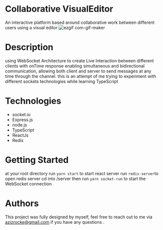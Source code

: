 # Collaborative VisualEditor
An interactive platform based around collaborative work between different users using a visual editor
![ezgif com-gif-maker](https://user-images.githubusercontent.com/79036942/141841833-e8845f3a-dc2e-49ea-b8e4-a417c2b92b60.gif)
# Description
using WebSocket Architecture to create Live Interaction between different clients with onTime response enabling simultaneous and bidirectional communication, allowing both client and server to send messages at any time through the channel. this is an attempt of me trying to experiment with different sockets technologies
while learning TypeScript

# Technologies 
- socket.io
- Express.js
- node.js
- TypeScript
- ReactJs
- Redis
# Getting Started 
at your root directory run 
```yarn start``` 
to start react server
run ```redis-server```to open redis server
cd into /server then run ```yarn socket-run``` to start the WebSocket connection
# Authors
This project was fully designed by myself, feel free to reach out to me via azizrocke@gmail.com if you have any questions .
